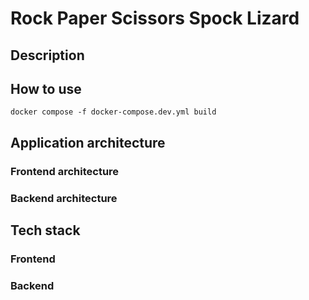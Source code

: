 # Rock Paper Scissors Spock Lizard

## Description

## How to use
```shell
docker compose -f docker-compose.dev.yml build
```


## Application architecture

### Frontend architecture
### Backend architecture

## Tech stack

### Frontend
### Backend
